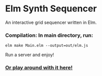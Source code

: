 # Elm Synth Sequencer

An interactive grid sequencer written in Elm. 

### Compilation: In main directory, run:
~~~
elm make Main.elm --output=out/elm.js
~~~

Run a server and enjoy!

### [Or play around with it here!](jonahdf.com)
